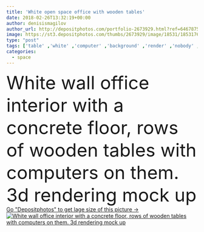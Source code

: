 ```yaml
---
title: 'White open space office with wooden tables'
date: 2018-02-26T13:32:19+00:00
author: denisismagilov
author_url: http://depositphotos.com/portfolio-2673929.html?ref=64678756
image: https://st3.depositphotos.com/thumbs/2673929/image/18531/185317648/api_thumb_450.jpg?forcejpeg=true
type: "post"
tags: ['table' ,'white' ,'computer' ,'background' ,'render' ,'nobody' ,'perspective' ,'illustration' ,'design' ,'high' ,'copy' ,'space' ,'decoration' ,'bright' ,'business' ,'empty' ,'new' ,'sunlight' ,'comfortable' ,'up' ,'light' ,'chair' ,'black' ,'3d' ,'modern' ,'open' ,'concept' ,'building' ,'city' ,'corporate' ,'office' ,'wall' ,'window' ,'interior' ,'blank' ,'clear' ,'desktop' ,'work' ,'desk' ,'clean' ,'furniture' ,'room' ,'floor' ,'hall' ,'area' ,'loft' ,'workplace' ,'rendering' ,'mockup' ,'mock' ]
categories: 
  - space
---
```

<div aling="center">
            <font size="60"> White wall office interior with a concrete floor, rows of wooden tables with computers on them. 3d rendering mock up</font>   
</div>
<div>
    <a href='https://depositphotos.com/185317648/stock-photo-white-open-space-office-with.html?ref=64678756' target=_blank > Go "Depositphotos" to get lage size of this picture ->
        <img href='https://depositphotos.com/185317648/stock-photo-white-open-space-office-with.html?ref=64678756' src='https://st3.depositphotos.com/2673929/18531/i/950/depositphotos_185317648-stock-photo-white-open-space-office-with.jpg?forcejpeg=true' alt='White wall office interior with a concrete floor, rows of wooden tables with computers on them. 3d rendering mock up' >
    </a>
</div>

